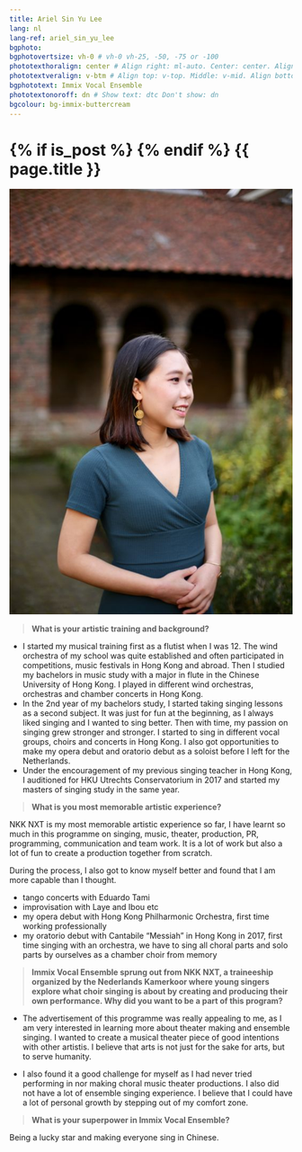 ```yaml
---
title: Ariel Sin Yu Lee
lang: nl
lang-ref: ariel_sin_yu_lee
bgphoto: 
bgphotovertsize: vh-0 # vh-0 vh-25, -50, -75 or -100
phototexthoralign: center # Align right: ml-auto. Center: center. Align left: mr-auto 
phototextveralign: v-btm # Align top: v-top. Middle: v-mid. Align bottom: b-btm 
bgphototext: Immix Vocal Ensemble
phototextonoroff: dn # Show text: dtc Don't show: dn
bgcolour: bg-immix-buttercream
---
```

<h1>
{% if is_post %}
{% endif %}
{{ page.title }}
</h1>
    
<img src="/images/bio_images/Ariel.jpg" alt="photo here" class="fr w-third w-third-m w-25-l  ml5 br0">

> **What is your artistic training and background?**

- I started my musical training first as a flutist when I was 12. The wind orchestra of my school was quite established and often participated in competitions, music festivals in Hong Kong and abroad. Then I studied my bachelors in music study with a major in flute in the Chinese University of Hong Kong. I played in different wind orchestras, orchestras and chamber concerts in Hong Kong.
- In the 2nd year of my bachelors study, I started taking singing lessons as a second subject. It was just for fun at the beginning, as I always liked singing and I wanted to sing better. Then with time, my passion on singing grew stronger and stronger. I started to sing in different vocal groups, choirs and concerts in Hong Kong. I also got opportunities to make my opera debut and oratorio debut as a soloist before I left for the Netherlands.
- Under the encouragement of my previous singing teacher in Hong Kong, I auditioned for HKU Utrechts Conservatorium in 2017 and started my masters of singing study in the same year.

> **What is you most memorable artistic experience?**

NKK NXT is my most memorable artistic experience so far, I have learnt so much in this programme on singing, music, theater, production, PR, programming, communication and team work. It is a lot of work but also a lot of fun to create a production together from scratch. 
    
During the process, I also got to know myself better and found that I am more capable than I thought. 

- tango concerts with Eduardo Tami 
- improvisation with Laye and Ibou etc 
- my opera debut with Hong Kong Philharmonic Orchestra, first time working professionally 
- my oratorio debut with Cantabile “Messiah” in Hong Kong in 2017, first time singing with an orchestra, we have to sing all choral parts and solo parts by ourselves as a chamber choir from memory 

> **Immix Vocal Ensemble sprung out from NKK NXT, a traineeship organized by the Nederlands Kamerkoor where young singers explore what choir singing is about by creating and producing their own performance. Why did you want to be a part of this program?**

- The advertisement of this programme was really appealing to me, as I am very interested in learning more about theater making and ensemble singing. I wanted to create a musical theater piece of good intentions with other artistis. I believe that arts is not just for the sake for arts, but to serve humanity. 

- I also found it a good challenge for myself as I had never tried performing in nor making choral music theater productions. I also did not have a lot of ensemble singing experience. I believe that I could have a lot of personal growth by stepping out of my comfort zone. 

> **What is your superpower in Immix Vocal Ensemble?**

Being a lucky star and making everyone sing in Chinese.